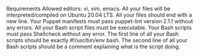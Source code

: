 Requirements
Allowed editors: vi, vim, emacs.
All your files will be interpreted/compiled on Ubuntu 20.04 LTS.
All your files should end with a new line.
Your Puppet manifests must pass puppet-lint version 2.1.1 without any errors.
All your Bash script files must be executable.
Your Bash scripts must pass Shellcheck without any error.
The first line of all your Bash scripts should be exactly #!/usr/bin/env bash.
The second line of all your Bash scripts should be a comment explaining what is the script doing.
